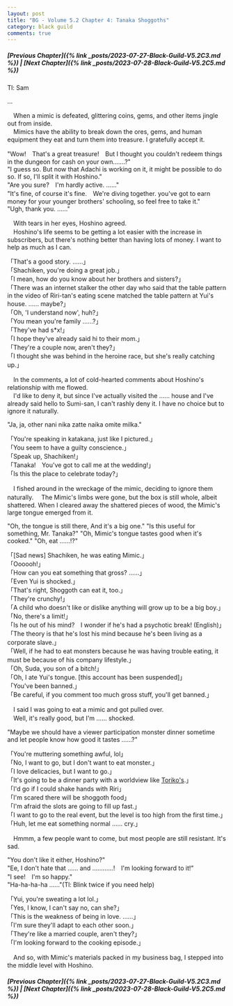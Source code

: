 ```yaml
---
layout: post
title: "BG - Volume 5.2 Chapter 4: Tanaka Shoggoths"
category: black guild
comments: true
---
```


##### [Previous Chapter]({% link _posts/2023-07-27-Black-Guild-V5.2C3.md %}) \| [Next Chapter]({% link _posts/2023-07-28-Black-Guild-V5.2C5.md %})
 



Tl: Sam

…


　When a mimic is defeated, glittering coins, gems, and other items jingle out from inside.   
　Mimics have the ability to break down the ores, gems, and human equipment they eat and turn them into treasure. I gratefully accept it.
<!--more-->

"Wow!　That's a great treasure!　But I thought you couldn't redeem things in the dungeon for cash on your own.......?"   
"I guess so. But now that Adachi is working on it, it might be possible to do so. If so, I'll split it with Hoshino."   
"Are you sure?　I'm hardly active. ......"   
"It's fine, of course it's fine.　We're diving together.  you've got to earn money for your younger brothers' schooling, so feel free to take it."   
"Ugh, thank you. ......"

　With tears in her eyes, Hoshino agreed.   
　Hoshino's life seems to be getting a lot easier with the increase in subscribers, but there's nothing better than having lots of money. I want to help as much as I can.   

「That's a good story. ......」   
「Shachiken, you're doing a great job.」   
「I mean, how do you know about her brothers and sisters?」   
「There was an internet stalker the other day who said that the table pattern in the video of Riri-tan's eating scene matched the table pattern at Yui's house. ...... maybe?」   
「Oh, 'I understand now', huh?」   
「You mean you're family ......?」   
「They've had s*x!」   
「I hope they've already said hi to their mom.」   
「They're a couple now, aren't they?」   
「I thought she was behind in the heroine race, but she's really catching up.」

　In the comments, a lot of cold-hearted comments about Hoshino's relationship with me flowed.   
　I'd like to deny it, but since I've actually visited the ...... house and I've already said hello to Sumi-san, I can't rashly deny it. I have no choice but to ignore it naturally.

"Ja, ja, other nani nika zatte naika omite milka."

「You're speaking in katakana, just like I pictured.」   
「You seem to have a guilty conscience.」   
「Speak up, Shachiken!」   
「Tanaka!　You've got to call me at the wedding!」   
「Is this the place to celebrate today?」

　I fished around in the wreckage of the mimic, deciding to ignore them naturally.
　The Mimic's limbs were gone, but the box is still whole, albeit shattered. When I cleared away the shattered pieces of wood, the Mimic's large tongue emerged from it.

"Oh, the tongue is still there, And it's a big one."
"Is this useful for something, Mr. Tanaka?"
"Oh, Mimic's tongue tastes good when it's cooked."
"Oh, eat ......!?"

「[Sad news] Shachiken, he was eating Mimic.」   
「Oooooh!」   
「How can you eat something that gross? ......」   
「Even Yui is shocked.」   
「That's right, Shoggoth can eat it, too.」   
「They're crunchy!」   
「A child who doesn't like or dislike anything will grow up to be a big boy.」   
「No, there's a limit!」   
「Is he out of his mind?　I wonder if he's had a psychotic break! (English)」
「The theory is that he's lost his mind because he's been living as a corporate slave.」   
「Well, if he had to eat monsters because he was having trouble eating, it must be because of his company lifestyle.」   
「Oh, Suda, you son of a bitch!」   
「Oh, I ate Yui's tongue.  [this account has been suspended]」   
「You've been banned.」   
「Be careful, if you comment too much gross stuff, you'll get banned.」

　I said I was going to eat a mimic and got pulled over.   
　Well, it's really good, but I'm ...... shocked.

"Maybe we should have a viewer participation monster dinner sometime and let people know how good it tastes ......?"

「You're muttering something awful, lol」   
「No, I want to go, but I don't want to eat monster.」   
「I love delicacies, but I want to go.」   
「It's going to be a dinner party with a worldview like [Toriko's](https://en.wikipedia.org/wiki/Toriko).」   
「I'd go if I could shake hands with Riri」   
「I'm scared there will be shoggoth food」   
「I'm afraid the slots are going to fill up fast.」   
「I want to go to the real event, but the level is too high from the first time.」   
「Huh, let me eat something normal ...... cry.」

　Hmmm, a few people want to come, but most people are still resistant. It's sad.

"You don't like it either, Hoshino?"   
"Ee, I don't hate that ...... and ............!　I'm looking forward to it!"   
"I see!　I'm so happy."   
"Ha-ha-ha-ha ......"(Tl: Blink twice if you need help)   

「Yui, you're sweating a lot lol.」   
「Yes, I know, I can't say no, can she?」   
「This is the weakness of being in love. ......」   
「I'm sure they'll adapt to each other soon.」   
「They're like a married couple, aren't they?」   
「I'm looking forward to the cooking episode.」   

　And so, with Mimic's materials packed in my business bag, I stepped into the middle level with Hoshino.



##### [Previous Chapter]({% link _posts/2023-07-27-Black-Guild-V5.2C3.md %}) \| [Next Chapter]({% link _posts/2023-07-28-Black-Guild-V5.2C5.md %})